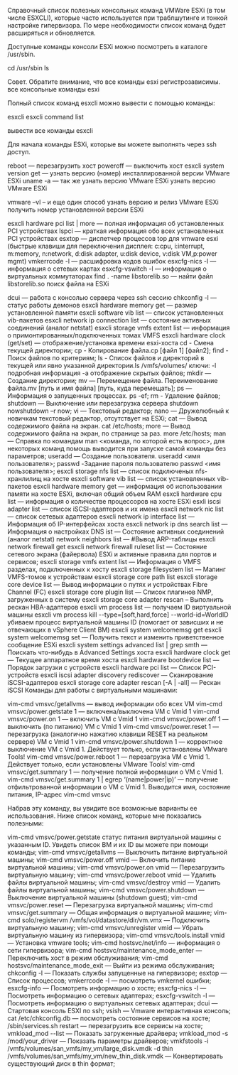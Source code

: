 Справочный список полезных консольных команд VMWare ESXi (в том числе ESXCLI), которые часто используется при траблшутинге и тонкой настройке гипервизора. По мере необходимости список команд будет расширяться и обновляется.

Доступные команды консоли ESXi можно посмотреть в каталоге /usr/sbin.

cd /usr/sbin
ls

Совет. Обратите внимание, что все команды esxi регистрозависимы.
все консольные команды esxi 

Полный список команд esxcli можно вывести с помощью команды:

esxcli esxcli command list

вывести все команды esxcli 

Для начала команды ESXi, которые вы можете выполнять через ssh доступ.

reboot — перезагрузить хост
poweroff — выключить хост
esxcli system version get — узнать версию (номер) инсталлированной версии VMware ESXi
uname -a — так же узнать версию VMware ESXi
узнать версию VMware ESXi

vmware –vl – и еще один способ узнать версию и релиз VMware ESXi
получить номер установленной версии ESXi

esxcli hardware pci list | more — полная информация об установленных PCI устройствах
lspci — краткая информация обо всех установленных PCI устройствах
esxtop — диспетчер процессов top для vmware esxi (быстрые клавиши для переключения дисплея: c:cpu, i:interrupt, m:memory, n:network, d:disk adapter, u:disk device, v:disk VM,p:power mgmt)
vmkerrcode -l — расшифровка кодов ошибок
esxcfg-nics -l — информация о сетевых картах
esxcfg-vswitch -l — информация о виртуальных коммутаторах
find . -name libstorelib.so — найти файл libstorelib.so
поиск файла на ESXi

dcui — работа с консолью сервера через ssh сессию
chkconfig -l — статус работы демонов
esxcli hardware memory get — размер установленной памяти
esxcli software vib list — список установленных vib-пакетов
esxcli network ip connection list — состояние активных соединений (аналог netstat)
esxcli storage vmfs extent list — информация о примонтированных/подключенных томах VMFS
esxcli hardware clock (get/set) — отображение/установка времени esxi-хоста
cd - Смена текущей директории;
cp - Копирование файла.cp [файл 1] [файл2];
find - Поиск файлов по критериям;
ls - Список файлов и директорий в текущей или явно указанной директории.ls /vmfs/volumes/ ключи: -l подробная информация -a отображение скрытых файлов;
mkdir — Создание директории;
mv — Перемещение файла. Переименование файла.mv [путь и имя файла] [путь, куда перемещать];
ps — Информация о запущенных процессах. ps -ef;
rm - Удаление файлов;
shutdown — Выключение или перезагрузка сервера shutdown nowshutdown –r now;
vi — Текстовый редактор;
nano — Дружелюбный к новичкам текстовый редактор, отсутствует на ESXi;
cat — Вывод содержимого файла на экран. cat /etc/hosts;
more — Вывод содержимого файла на экран, по странице за раз. more /etc/hosts;
man — Справка по командам man <команда, по которой есть вопрос>, для некоторых команд помощь выводится при запуске самой команды без параметров;
useradd — Создание пользователя. useradd <имя пользователя>;
passwd -Задание пароля пользователю passwd <имя пользователя>;
esxcli storage nfs list — список подключеных nfs- хранлилищ на хосте
esxcli software vib list — cписок установленных vib-пакетов
esxcli hardware memory get — информация об использовании памяти на хосте ESXi, включая общий объем RAM
esxcli hardware cpu list — информация о количестве процессоров на хосте ESXi
esxli iscsi adapter list — список iSCSI-адаптеров и их имена
 esxcli network nic list — список сетевых адаптеров
esxcli network ip interface list — Информация об IP-интерфейсах хоста
esxcli network ip dns search list — Информация о настройках DNS
ist — Состояние активных соединений (аналог netstat)
network neighbors list — #Вывод ARP-таблицы
esxcli network firewall get
esxcli network firewall ruleset list — Состояние сетевого экрана (файервола) ESXi и активные правила для портов и сервисов;
esxcli storage vmfs extent list — Информация о VMFS разделах, подключенных к хосту
esxcli storage filesystem list — Мапинг VMFS-томов к устройствам
esxcli storage core path list
esxcli storage core device list — Вывод информации о путях и устройствах Fibre Channel (FC)
esxcli storage core plugin list — Список плагинов NMP, загруженных в систему
esxcli storage core adapter rescan – Выполнить рескан HBA-адаптеров
esxcli vm process list — получаем ID виртуальной машины
esxcli vm process kill --type=[soft,hard,force] --world-id=WorldID убиваем процесс виртуальной машины ID (помогает от зависших и не отвечающих в vSphere Client ВМ)
esxcli system welcomemsg get
esxcli system welcomemsg set — Получить текст и изменить приветственное сообщение ESXi
esxcli system settings advanced list | grep smth — Поискать что-нибудь в Advanced Settings хоста
esxcli hardware clock get — Текущее аппаратное время хоста
esxcli hardware bootdevice list — Порядок загрузки с устройств
esxcli hardware pci list — Список PCI-устройств
esxcli iscsi adapter discovery rediscover — Сканирование iSCSI-адаптеров
esxcli storage core adapter rescan [-A | -all] — Рескан iSCSI
Команды для работы с виртуальными машинами:

vim-cmd vmsvc/getallvms — вывод информации обо всех VM
vim-cmd vmsvc/power.getstate 1 — включена/выключена VM с Vmid 1
vim-cmd vmsvc/power.on 1 — включить VM с Vmid 1
vim-cmd vmsvc/power.off 1 — выключить (по питанию) VM с Vmid 1
vim-cmd vmsvc/power.reset 1 — перезагрузка (аналогично нажатию клавиши RESET на реальном сервере) VM с Vmid 1
vim-cmd vmsvc/power.shutdown 1 — корректное выключение VM с Vmid 1. Действует только, если установлены VMware Tools!
vim-cmd vmsvc/power.reboot 1 — перезагрузка VM с Vmid 1. Действует только, если установлены VMware Tools!
vim-cmd vmsvc/get.summary 1 — получение полной информации о VM с Vmid 1.
vim-cmd vmsvc/get.summary 1 | egrep ‘(name|power|ip)’ — получение отфильтрованной информации о VM с Vmid 1. Выводится имя, состояние питания, IP-адрес
vim-cmd vmsvc

Набрав эту команду, вы увидите все возможные варианты ее использования. Ниже список команд, которые мне показались полезными:

vim-cmd vmsvc/power.getstate <vmid> статус питания виртуальной машины с указанным ID. Увидеть список ВМ и их ID вы можете при помощи команды;
vim-cmd vmsvc/getallvms — Выключить питание виртуальной машины;
vim-cmd vmsvc/power.off vmid — Включить питание виртуальной машины;
vim-cmd vmsvc/power.on vmid — Перезагрузить виртуальную машину;
vim-cmd vmsvc/power.reboot vmid — Удалить файлы виртуальной машины;
vim-cmd vmsvc/destroy vmid — Удалить файлы виртуальной машины;
vim-cmd vmsvc/power.shutdown <vmid> — Выключение виртуальной машины (shutdown guest);
vim-cmd vmsvc/power.reset <vmid> — Перезагрузка виртуальной машины;
vim-cmd vmsvc/get.summary <vmid> — Общая информация о виртуальной машине;
vim-cmd solo/registervm /vmfs/vol/datastore/dir/vm.vmx — Подключить виртуальную машину;
vim-cmd vmsvc/unregister vmid — Убрать виртуальную машину из гипервизора;
vim-cmd vmsvc/tools.install vmid — Установка vmware tools;
vim-cmd hostsvc/net/info — информация о сети гипервизора;
vim-cmd hostsvc/maintenance_mode_enter — Переключить хост в режим обслуживания;
vim-cmd hostsvc/maintenance_mode_exit — Выйти из режима обслуживания;
chkconfig -l — Показать службы запущенные на гипервизоре;
esxtop — Список процессов;
vmkerrcode -l — посмотреть vmkernel ошибки;
esxcfg-info — Посмотреть информацию о хосте;
esxcfg-nics -l — Посмотреть информацию о сетевых адаптерах;
esxcfg-vswitch -l — Посмотреть информацию о виртуальных сетевых адаптерах;
dcui — Стартовая консоль ESXI по ssh;
vsish — Vmware интерактивная консоль;
cat /etc/chkconfig.db — посмотреть состояние сервисов на хосте;
/sbin/services.sh restart — перезагрузить все сервисы на хосте;
vmkload_mod --list — Показать загруженные драйвера;
vmkload_mod -s /mod/your_driver — Показать параметры драйверов;
vmkfstools -i /vmfs/volumes/san_vmfs/my_vm/large_disk.vmdk -d thin /vmfs/volumes/san_vmfs/my_vm/new_thin_disk.vmdk — Конвертировать существующий диск в thin формат;
